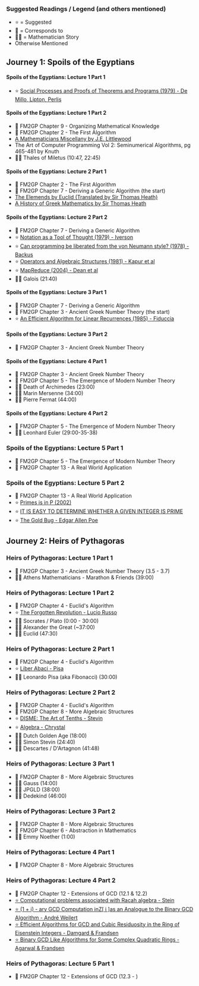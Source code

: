 ### Suggested Readings / Legend (and others mentioned)

* ⭐️ = Suggested
* 📑 = Corresponds to
* 👨‍🎓 = Mathematician Story
* Otherwise Mentioned

## Journey 1: Spoils of the Egyptians

#### Spoils of the Egyptians: Lecture 1 Part 1

* ⭐️ [Social Processes and Proofs of Theorems and Programs (1979) - De Millo, Lipton, Perlis](https://gwern.net/doc/math/1979-demillo.pdf)

#### Spoils of the Egyptians: Lecture 1 Part 2

* 📑 FM2GP Chapter 9 - Organizing Mathematical Knowledge
* 📑 FM2GP Chapter 2 - The First Algorithm
* [A Mathematicians Miscellany by J.E. Littlewood](https://archive.org/details/mathematiciansmi033496mbp/mode/2up)
* The Art of Computer Programming Vol 2: Seminumerical Algorithms, pg 465-481 by Knuth
* 👨‍🎓 Thales of Miletus (10:47, 22:45)

#### Spoils of the Egyptians: Lecture 2 Part 1

* 📑 FM2GP Chapter 2 - The First Algorithm
* 📑 FM2GP Chapter 7 - Deriving a Generic Algorithm (the start)
* [The Elemends by Euclid (Translated by Sir Thomas Heath)](https://www.amazon.ca/Thirteen-Books-Elements-Vol/dp/0486600882)
* [A History of Greek Mathematics by Sir Thomas Heath](https://www.amazon.ca/History-Greek-Mathematics-Thales-Euclid-ebook/dp/B00GU6GQG0/)

#### Spoils of the Egyptians: Lecture 2 Part 2

* 📑 FM2GP Chapter 7 - Deriving a Generic Algorithm
* ⭐️ [Notation as a Tool of Thought (1979) - Iverson](https://dl.acm.org/doi/pdf/10.1145/1283920.1283935)
* ⭐️ [Can programming be liberated from the von Neumann style? (1978) - Backus](https://dl.acm.org/doi/pdf/10.1145/359576.359579)
* ⭐️ [Operators and Algebraic Structures (1981) - Kapur et al](https://stepanovpapers.com/p59-kapur.pdf)
* ⭐️ [MapReduce (2004) - Dean et al](https://static.googleusercontent.com/media/research.google.com/en//archive/mapreduce-osdi04.pdf)
* 👨‍🎓 Galois (21:40)

#### Spoils of the Egyptians: Lecture 3 Part 1

* 📑 FM2GP Chapter 7 - Deriving a Generic Algorithm
* 📑 FM2GP Chapter 3 - Ancient Greek Number Theory (the start)
* ⭐️ [An Efficient Algorithm for Linear Recurrences (1985) - Fiduccia](https://moscow.sci-hub.se/1854/16842aa4a74ecc17cd720c580966f856/fiduccia1985.pdf)

#### Spoils of the Egyptians: Lecture 3 Part 2

* 📑 FM2GP Chapter 3 - Ancient Greek Number Theory

#### Spoils of the Egyptians: Lecture 4 Part 1

* 📑 FM2GP Chapter 3 - Ancient Greek Number Theory
* 📑 FM2GP Chapter 5 - The Emergence of Modern Number Theory
* 👨‍🎓 Death of Archimedes (23:00)
* 👨‍🎓 Marin Mersenne (34:00)
* 👨‍🎓 Pierre Fermat (44:00)

#### Spoils of the Egyptians: Lecture 4 Part 2

* 📑 FM2GP Chapter 5 - The Emergence of Modern Number Theory
* 👨‍🎓 Leonhard Euler (29:00-35-38)

### Spoils of the Egyptians: Lecture 5 Part 1

* 📑 FM2GP Chapter 5 - The Emergence of Modern Number Theory
* 📑 FM2GP Chapter 13 - A Real World Application

### Spoils of the Egyptians: Lecture 5 Part 2

* 📑 FM2GP Chapter 13 - A Real World Application
* ⭐️ [Primes is in P (2002)](https://www.cse.iitk.ac.in/users/manindra/algebra/primality_v6.pdf)
* ⭐️ [IT IS EASY TO DETERMINE WHETHER A GIVEN INTEGER IS PRIME](http://www.pki.iam.metu.edu.tr/yazi-makale/granville.pdf)
* ⭐️ [The Gold Bug - Edgar Allen Poe](https://en.wikipedia.org/wiki/The_Gold-Bug)

## Journey 2: Heirs of Pythagoras

### Heirs of Pythagoras: Lecture 1 Part 1

* 📑 FM2GP Chapter 3 - Ancient Greek Number Theory (3.5 - 3.7)
* 👨‍🎓 Athens Mathematicians - Marathon & Friends (39:00)

### Heirs of Pythagoras: Lecture 1 Part 2

* 📑 FM2GP Chapter 4 - Euclid's Algorithm
* ⭐️ [The Forgotten Revolution - Lucio Russo](https://www.amazon.ca/Forgotten-Revolution-Science-Born-Reborn/dp/3540203966)
* 👨‍🎓 Socrates / Plato (0:00 - 30:00)
* 👨‍🎓 Alexander the Great (~37:00)
* 👨‍🎓 Euclid (47:30)

### Heirs of Pythagoras: Lecture 2 Part 1

* 📑 FM2GP Chapter 4 - Euclid's Algorithm
* ⭐️ [Liber Abaci - Pisa](https://www.amazon.ca/Fibonaccis-Liber-Abaci-Translation-Calculation/dp/0387407375)
* 👨‍🎓 Leonardo Pisa (aka Fibonacci) (30:00)

### Heirs of Pythagoras: Lecture 2 Part 2

* 📑 FM2GP Chapter 4 - Euclid's Algorithm
* 📑 FM2GP Chapter 8 - More Algebraic Structures
* ⭐️ [DISME: The Art of Tenths - Stevin](https://adcs.home.xs4all.nl/stevin/telconst/10ths.html)
* ⭐️ [Algebra - Chrystal](https://archive.org/details/algebraelementar01chryuoft)
* 👨‍🎓 Dutch Golden Age (18:00)
* 👨‍🎓 Simon Stevin (24:40)
* 👨‍🎓 Descartes / D'Artagnon (41:48)

### Heirs of Pythagoras: Lecture 3 Part 1

* 📑 FM2GP Chapter 8 - More Algebraic Structures
* 👨‍🎓 Gauss (14:00)
* 👨‍🎓 JPGLD (38:00)
* 👨‍🎓 Dedekind (46:00)

### Heirs of Pythagoras: Lecture 3 Part 2

* 📑 FM2GP Chapter 8 - More Algebraic Structures
* 📑 FM2GP Chapter 6 - Abstraction in Mathematics
* 👨‍🎓 Emmy Noether (1:00)

### Heirs of Pythagoras: Lecture 4 Part 1

* 📑 FM2GP Chapter 8 - More Algebraic Structures

### Heirs of Pythagoras: Lecture 4 Part 2

* 📑 FM2GP Chapter 12 - Extensions of GCD (12.1 & 12.2)
* [⭐️ Computational problems associated with Racah algebra - Stein](https://www.sciencedirect.com/science/article/abs/pii/0021999167900472)
* [⭐️ (1 + i) - ary GCD Computation inZ[ i ]as an Analogue to the Binary GCD Algorithm - André Weilert](https://www.researchgate.net/publication/257253077_1_i_-_ary_GCD_Computation_inZ_i_as_an_Analogue_to_the_Binary_GCD_Algorithm)
* [⭐️ Efficient Algorithms for GCD and Cubic Residuosity in the Ring of Eisenstein Integers - Damgard & Frandsen](https://www.brics.dk/RS/03/8/BRICS-RS-03-8.pdf)
* [⭐️ Binary GCD Like Algorithms for Some Complex Quadratic Rings - Agarwal & Frandsen ](https://link.springer.com/chapter/10.1007/978-3-540-24847-7_4)

### Heirs of Pythagoras: Lecture 5 Part 1

* 📑 FM2GP Chapter 12 - Extensions of GCD (12.3 - )
